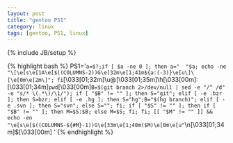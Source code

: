 ```yaml
---
layout: post
title: "gentoo PS1"
category: linux
tags: [gentoo, PS1, linux]
---
```

{% include JB/setup %}


{% highlight bash %}
PS1='`a=$?;if [ $a -ne 0 ]; then a="  "$a; echo -ne "\[\e[s\e[1A\e[$((COLUMNS-2))G\e[32m\e[1;41m${a:(-3)}\e[u\]\[\e[0m\e[2m\]"; fi`\[\033[01;32m\]\u@\[\033[01;35m\]\h\[\033[00m\]:\[\033[01;34m\]`pwd`\[\033[00m\]`B=$(git branch 2>/dev/null | sed -e "/^ /d" -e "s/* \(.*\)/\1/"); if [ "$B" != "" ]; then S="git"; elif [ -e .bzr ]; then S=bzr; elif [ -e .hg ]; then S="hg";B="$(hg branch)"; elif [ -e .svn ]; then S="svn"; else S=""; fi; if [ "$S" != "" ]; then if [ "$B" != "" ]; then M=$S:$B; else M=$S; fi; fi; [[ "$M" != "" ]] && echo -en "\e[s\e[$((COLUMNS-${#M}-1))G\e[33m\e[1;40m($M)\e[0m\e[u"`\n\[\033[01;34m\]\$\[\033[00m\] '
{% endhighlight %}
